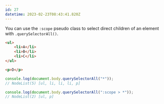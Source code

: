 ```yaml
---
id: 27
datetime: 2023-02-23T08:43:41.820Z
---
```


You can use the `:scope` pseudo class to select direct children of an element with `.querySelectorAll()`.

```html
<ul>
	<li>A</li>
	<li>B</li>
	<li>C</li>
</ul>

<p>D</p>
```

```js
console.log(document.body.querySelectorAll("*"));
// NodeList(5) [ul, li, li, li, p]

console.log(document.body.querySelectorAll(":scope > *"));
// NodeList(2) [ul, p]
```
